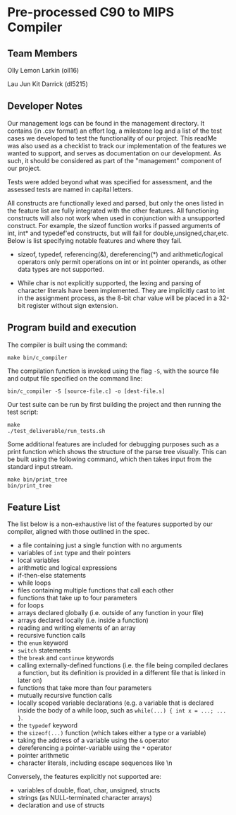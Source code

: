 Pre-processed C90 to MIPS Compiler
============================================

Team Members
---------------------------
Olly Lemon Larkin (oll16)

Lau Jun Kit Darrick (dl5215)

Developer Notes
-------------
Our management logs can be found in the management directory. It contains (in .csv format) an effort log, a milestone log and a list of the test cases we developed to test the functionality of our project. This readMe was also used as a checklist to track our implementation of the features we wanted to support, and serves as documentation on our development. As such, it should be considered as part of the "management" component of our project.  

Tests were added beyond what was specified for assessment, and the assessed tests are named in capital letters.  

All constructs are functionally lexed and parsed, but only the ones listed in the feature list are fully integrated with the other features. All functioning constructs will also not work when used in conjunction with a unsupported construct. For example, the sizeof function works if passed arguments of int, int* and typedef'ed constructs, but will fail for double,unsigned,char,etc. Below is list specifying notable features and where they fail.

* sizeof, typedef, referencing(&), dereferencing(*) and arithmetic/logical operators only permit operations on int or int pointer operands, as other data types are not supported.

* While char is not explicitly supported, the lexing and parsing of character literals have been implemented. They are implicitly cast to int in the assignment process, as the 8-bit char value will be placed in a 32-bit register without sign extension.


Program build and execution
---------------------------
The compiler is built using the command:

    make bin/c_compiler

The compilation function is invoked using the flag `-S`, with the source file and output file specified on the command line:

    bin/c_compiler -S [source-file.c] -o [dest-file.s]
    
Our test suite can be run by first building the project and then running the test script:

    make
    ./test_deliverable/run_tests.sh

Some additional features are included for debugging purposes such as a print function which shows the structure of the parse tree visually. This can be built using the following command, which then takes input from the standard input stream.

	make bin/print_tree
	bin/print_tree


Feature List
-----
The list below is a non-exhaustive list of the features supported by our compiler, aligned with those outlined in the spec.

* a file containing just a single function with no arguments
* variables of `int` type and their pointers
* local variables
* arithmetic and logical expressions
* if-then-else statements
* while loops
* files containing multiple functions that call each other
* functions that take up to four parameters
* for loops
* arrays declared globally (i.e. outside of any function in your file)
* arrays declared locally (i.e. inside a function)
* reading and writing elements of an array
* recursive function calls
* the `enum` keyword
* `switch` statements
* the `break` and `continue` keywords
* calling externally-defined functions (i.e. the file being compiled declares a function, but its definition is provided in a different file that is linked in later on)
* functions that take more than four parameters
* mutually recursive function calls
* locally scoped variable declarations (e.g. a variable that is declared inside the body of a while loop, such as `while(...) { int x = ...; ... }`.
* the `typedef` keyword
* the `sizeof(...)` function (which takes either a type or a variable)
* taking the address of a variable using the `&` operator
* dereferencing a pointer-variable using the `*` operator
* pointer arithmetic
* character literals, including escape sequences like \n

Conversely, the features explicitly not supported are:
* variables of double, float, char, unsigned, structs
* strings (as NULL-terminated character arrays)
* declaration and use of structs

